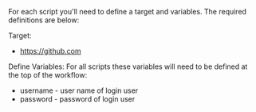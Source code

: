 For each script you'll need to define a target and variables. The required definitions are below:

Target:
- https://github.com

Define Variables:
For all scripts these variables will need to be defined at the top of the workflow: 
- username - user name of login user
- password - password of login user
